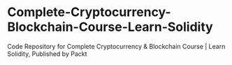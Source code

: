 


# Complete-Cryptocurrency-Blockchain-Course-Learn-Solidity
Code Repository for Complete Cryptocurrency &amp; Blockchain Course | Learn Solidity, Published by Packt
